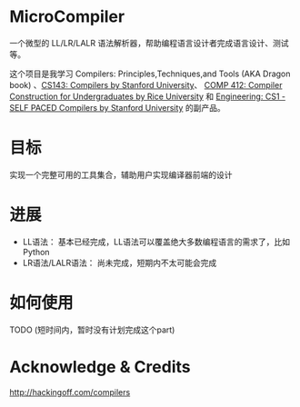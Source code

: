# MicroCompiler

一个微型的 LL/LR/LALR 语法解析器，帮助编程语言设计者完成语言设计、测试等。

这个项目是我学习 Compilers: Principles,Techniques,and Tools (AKA Dragon book) 、[CS143: Compilers by Stanford University](http://web.stanford.edu/class/cs143/)、 [COMP 412: Compiler Construction for Undergraduates by Rice University](https://www.clear.rice.edu/comp412/) 和 [Engineering: CS1 - SELF PACED Compilers by Stanford University](https://lagunita.stanford.edu/courses/Engineering/Compilers/Fall2014/info) 的副产品。

# 目标
实现一个完整可用的工具集合，辅助用户实现编译器前端的设计

# 进展
- LL语法： 基本已经完成，LL语法可以覆盖绝大多数编程语言的需求了，比如 Python
- LR语法/LALR语法： 尚未完成，短期内不太可能会完成

# 如何使用
TODO (短时间内，暂时没有计划完成这个part)

# Acknowledge & Credits
http://hackingoff.com/compilers
